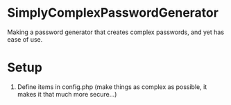 SimplyComplexPasswordGenerator
==============================

Making a password generator that creates complex passwords, and yet has ease of use.

Setup
==============================
1. Define items in config.php (make things as complex as possible, it makes it that much more secure...)
